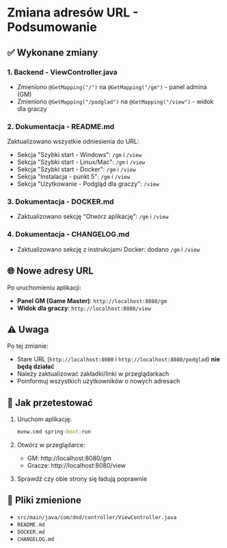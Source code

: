 # Zmiana adresów URL - Podsumowanie

## ✅ Wykonane zmiany

### 1. Backend - ViewController.java
- Zmieniono `@GetMapping("/")` na `@GetMapping("/gm")` - panel admina (GM)
- Zmieniono `@GetMapping("/podglad")` na `@GetMapping("/view")` - widok dla graczy

### 2. Dokumentacja - README.md
Zaktualizowano wszystkie odniesienia do URL:
- Sekcja "Szybki start - Windows": `/gm` i `/view`
- Sekcja "Szybki start - Linux/Mac": `/gm` i `/view`
- Sekcja "Szybki start - Docker": `/gm` i `/view`
- Sekcja "Instalacja - punkt 5": `/gm` i `/view`
- Sekcja "Użytkowanie - Podgląd dla graczy": `/view`

### 3. Dokumentacja - DOCKER.md
- Zaktualizowano sekcję "Otwórz aplikację": `/gm` i `/view`

### 4. Dokumentacja - CHANGELOG.md
- Zaktualizowano sekcję z instrukcjami Docker: dodano `/gm` i `/view`

## 🌐 Nowe adresy URL

Po uruchomieniu aplikacji:

- **Panel GM (Game Master)**: `http://localhost:8080/gm`
- **Widok dla graczy**: `http://localhost:8080/view`

## ⚠️ Uwaga

Po tej zmianie:
- Stare URL (`http://localhost:8080` i `http://localhost:8080/podglad`) **nie będą działać**
- Należy zaktualizować zakładki/linki w przeglądarkach
- Poinformuj wszystkich użytkowników o nowych adresach

## 🔄 Jak przetestować

1. Uruchom aplikację:
   ```cmd
   mvnw.cmd spring-boot:run
   ```

2. Otwórz w przeglądarce:
   - GM: http://localhost:8080/gm
   - Gracze: http://localhost:8080/view

3. Sprawdź czy obie strony się ładują poprawnie

## 📝 Pliki zmienione

- `src/main/java/com/dnd/controller/ViewController.java`
- `README.md`
- `DOCKER.md`
- `CHANGELOG.md`

